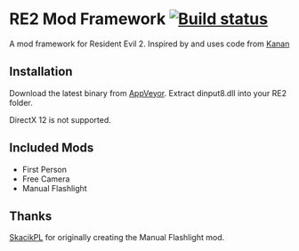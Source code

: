 # RE2 Mod Framework [![Build status](https://ci.appveyor.com/api/projects/status/65a65id6eletvop4?svg=true)](https://ci.appveyor.com/project/praydog/re2-mod-framework)
A mod framework for Resident Evil 2. Inspired by and uses code from [Kanan](https://github.com/cursey/kanan-new)

## Installation
Download the latest binary from [AppVeyor](https://ci.appveyor.com/project/praydog/re2-mod-framework/branch/master/artifacts). Extract dinput8.dll into your RE2 folder.

DirectX 12 is not supported.

## Included Mods
* First Person
* Free Camera
* Manual Flashlight

## Thanks
[SkacikPL](https://github.com/SkacikPL) for originally creating the Manual Flashlight mod.
